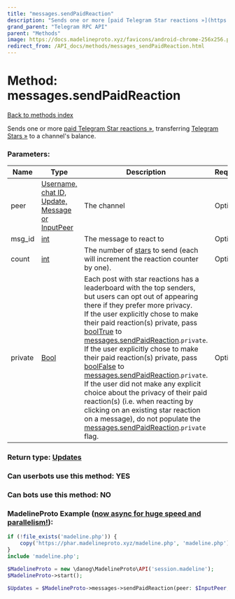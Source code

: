 ```yaml
---
title: "messages.sendPaidReaction"
description: "Sends one or more [paid Telegram Star reactions »](https://core.telegram.org/api/reactions#paid-reactions), transferring [Telegram Stars »](https://core.telegram.org/api/stars) to a channel's balance."
grand_parent: "Telegram RPC API"
parent: "Methods"
image: https://docs.madelineproto.xyz/favicons/android-chrome-256x256.png
redirect_from: /API_docs/methods/messages_sendPaidReaction.html
---
```

# Method: messages.sendPaidReaction
[Back to methods index](index.html)



Sends one or more [paid Telegram Star reactions »](https://core.telegram.org/api/reactions#paid-reactions), transferring [Telegram Stars »](https://core.telegram.org/api/stars) to a channel's balance.

### Parameters:

| Name     |    Type       | Description | Required |
|----------|---------------|-------------|----------|
|peer|[Username, chat ID, Update, Message or InputPeer](/API_docs/types/InputPeer.html) | The channel | Optional|
|msg\_id|[int](/API_docs/types/int.html) | The message to react to | Optional|
|count|[int](/API_docs/types/int.html) | The number of [stars](https://core.telegram.org/api/stars) to send (each will increment the reaction counter by one). | Optional|
|private|[Bool](/API_docs/types/Bool.html) | Each post with star reactions has a leaderboard with the top senders, but users can opt out of appearing there if they prefer more privacy.  <br>If the user explicitly chose to make their paid reaction(s) private, pass [boolTrue](../constructors/boolTrue.html) to [messages.sendPaidReaction](../methods/messages.sendPaidReaction.html).`private`.  <br>If the user explicitly chose to make their paid reaction(s) private, pass [boolFalse](../constructors/boolTrue.html) to [messages.sendPaidReaction](../methods/messages.sendPaidReaction.html).`private`.  <br>If the user did not make any explicit choice about the privacy of their paid reaction(s) (i.e. when reacting by clicking on an existing star reaction on a message), do not populate the [messages.sendPaidReaction](../methods/messages.sendPaidReaction.html).`private` flag. | Optional|


### Return type: [Updates](/API_docs/types/Updates.html)

### Can userbots use this method: **YES**

### Can bots use this method: **NO**


### MadelineProto Example ([now async for huge speed and parallelism!](https://docs.madelineproto.xyz/docs/ASYNC.html)):


```php
if (!file_exists('madeline.php')) {
    copy('https://phar.madelineproto.xyz/madeline.php', 'madeline.php');
}
include 'madeline.php';

$MadelineProto = new \danog\MadelineProto\API('session.madeline');
$MadelineProto->start();

$Updates = $MadelineProto->messages->sendPaidReaction(peer: $InputPeer, msg_id: $int, count: $int, private: $Bool, );
```

